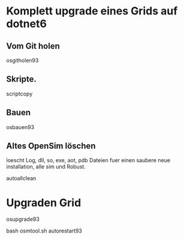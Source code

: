 # Komplett upgrade eines Grids auf dotnet6

## Vom Git holen
osgitholen93

## Skripte.
scriptcopy

## Bauen
osbauen93

## Altes OpenSim löschen
loescht Log, dll, so, exe, aot, pdb Dateien fuer einen saubere neue installation, alle sim und Robust.

autoallclean

# Upgraden Grid
osupgrade93




bash osmtool.sh autorestart93
